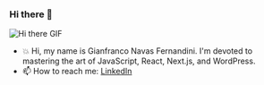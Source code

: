 ### Hi there 👋

![Hi there GIF](https://media1.giphy.com/media/Fu3OjBQiCs3s0ZuLY3/giphy.gif?cid=ecf05e47n7ei80vc2y3hao7kfl5m4sc0at03rzt14xl4pprz&ep=v1_gifs_search&rid=giphy.gif&ct=g)

- 💥 Hi, my name is Gianfranco Navas Fernandini. I'm devoted to mastering the art of JavaScript, React, Next.js, and WordPress.
- 📫 How to reach me: [LinkedIn](https://www.linkedin.com/in/gianfranconavasfernandiniwebdeveloper/)

<!--
**gianfranco2605/gianfranco2605** is a ✨ _special_ ✨ repository because its `README.md` (this file) appears on your GitHub profile.

Here are some ideas to get you started:

- 🔭 I’m currently working on ...
- 🌱 I’m currently learning ...
- 👯 I’m looking to collaborate on ...
- 🤔 I’m looking for help with ...
- 💬 Ask me about ...
- 📫 How to reach me: ...
- 😄 Pronouns: ...
- ⚡ Fun fact: ...
-->
